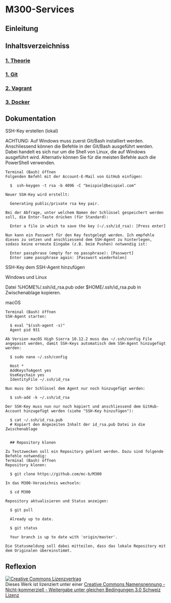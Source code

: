 # M300-Services

## Einleitung

## Inhaltsverzeichniss 

### [1. Theorie ](M300/Theorie.md "Theorie")

### [1. Git](M300/Git.md "1. Git")

### [2. Vagrant](M300/Vagrant.md "2. Vagrant")

### [3. Docker](M300/Docker.md "3. Docker")

## Dokumentation
SSH-Key erstellen (lokal)

ACHTUNG: Auf Windows muss zuerst Git/Bash installiert werden. Anschliessend können die Befehle in der Git/Bash ausgeführt werden. Dabei handelt es sich nur um die Shell von Linux, die auf Windows ausgeführt wird. Alternativ können Sie für die meisten Befehle auch die PowerShell verwenden.

    Terminal (Bash) öffnen
    Folgenden Befehl mit der Account-E-Mail von GitHub einfügen:

      $  ssh-keygen -t rsa -b 4096 -C "beispiel@beispiel.com"

    Neuer SSH-Key wird erstellt:

      Generating public/private rsa key pair.

    Bei der Abfrage, unter welchem Namen der Schlüssel gespeichert werden soll, die Enter-Taste drücken (für Standard):

      Enter a file in which to save the key (~/.ssh/id_rsa): [Press enter]

    Nun kann ein Passwort für den Key festgelegt werden. Ich empfehle dieses zu setzen und anschliessend dem SSH-Agent zu hinterlegen, sodass keine erneute Eingabe (z.B. beim Pushen) notwendig ist:

      Enter passphrase (empty for no passphrase): [Passwort]
      Enter same passphrase again: [Passwort wiederholen]

SSH-Key dem SSH-Agent hinzufügen

Windows und Linux

Datei %HOME%/.ssh/id_rsa.pub oder $HOME/.ssh/id_rsa.pub in Zwischenablage kopieren.

macOS

    Terminal (Bash) öffnen
    SSH-Agent starten:

      $ eval "$(ssh-agent -s)"
      Agent pid 931

    Ab Version macOS High Sierra 10.12.2 muss das ~/.ssh/config File angepasst werden, damit SSH-Keys automatisch dem SSH-Agent hinzugefügt werden:

      $ sudo nano ~/.ssh/config
      
      Host *
      AddKeysToAgent yes
      UseKeychain yes
      IdentityFile ~/.ssh/id_rsa

    Nun muss der Schlüssel dem Agent nur noch hinzugefügt werden:

      $ ssh-add -k ~/.ssh/id_rsa

    Der SSH-Key muss nun nur noch kopiert und anschliessend dem GitHub-Account hinzugefügt werden (siehe "SSH-Key hinzufügen"):

      $ cat ~/.ssh/id_rsa.pub
      # Kopiert den Angezeiten Inhalt der id_rsa.pub Datei in die Zwischenablage
      
      
      ## Repository klonen

    Zu Testzwecken soll ein Repository geklont werden. Dazu sind folgende Befehle notwendig:
    Terminal (Bash) öffnen
    Repository klonen:

      $ git clone https://github.com/mc-b/M300

    In das M300-Verzeichnis wechseln:

      $ cd M300

    Repository aktualisieren und Status anzeigen:

      $ git pull

      Already up to date.

      $ git status

      Your branch is up to date with 'origin/master'.

    Die Statusmeldung soll dabei mitteilen, dass das lokale Repository mit dem Originalen übereinstimmt.

## Reflexion

<a rel="license" href="http://creativecommons.org/licenses/by-nc-sa/3.0/ch/"><img alt="Creative Commons Lizenzvertrag" style="border-width:0" src="https://i.creativecommons.org/l/by-nc-sa/3.0/ch/88x31.png" /></a><br />Dieses Werk ist lizenziert unter einer <a rel="license" href="http://creativecommons.org/licenses/by-nc-sa/3.0/ch/">Creative Commons Namensnennung - Nicht-kommerziell - Weitergabe unter gleichen Bedingungen 3.0 Schweiz Lizenz</a>
